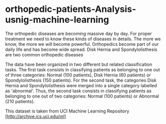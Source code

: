 # orthopedic-patients-Analysis-usnig-machine-learning

The orthopedic diseases are becoming massive day by day. For proper treatment we need to know these kinds of diseases in details. The more we know, the more we will become powerful. Orthopedics become part of our daily life and has become wide spread. Disk Hernia and Spondylolisthesis are two common orthopedic diseases


The data have been organized in two different but related classification tasks.
The first task consists in classifying patients as belonging to one out of three categories: Normal (100 patients), Disk Hernia (60 patients) or Spondylolisthesis (150 patients).
For the second task, the categories Disk Hernia and Spondylolisthesis were merged into a single category labelled as 'abnormal'. Thus, the second task consists in classifying patients as belonging to one out of two categories: Normal (100 patients) or Abnormal (210 patients).

This dataset is taken from UCI Machine Learning Repository [http://archive.ics.uci.edu/ml]
